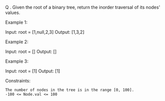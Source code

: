 Q . Given the root of a binary tree, return the inorder traversal of its nodes' values.

Example 1:

Input: root = [1,null,2,3]
Output: [1,3,2]

Example 2:

Input: root = []
Output: []

Example 3:

Input: root = [1]
Output: [1]

Constraints:

    The number of nodes in the tree is in the range [0, 100].
    -100 <= Node.val <= 100
